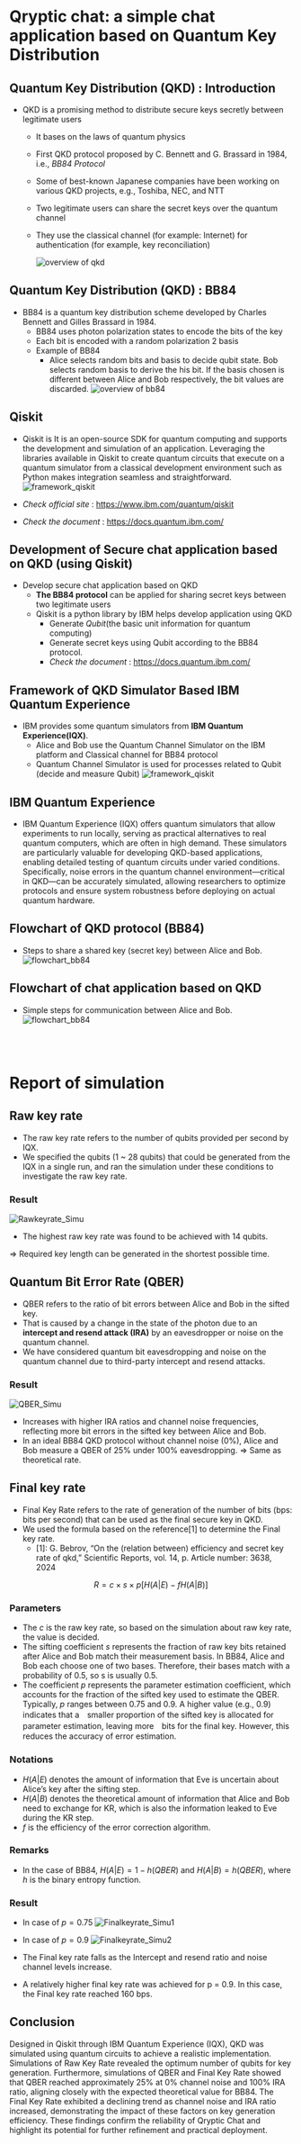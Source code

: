 # Qryptic chat: a simple chat application based on Quantum Key Distribution

## Quantum Key Distribution (QKD) : Introduction
* QKD is a promising method to distribute secure keys secretly between legitimate users 
    * It bases on the laws of quantum physics
    * First QKD protocol proposed by C. Bennett and G. Brassard in 1984, i.e., *BB84 Protocol*
    * Some of best-known Japanese companies have been working on various QKD projects, 
    e.g., Toshiba, NEC, and NTT 
    * Two legitimate users can share the secret keys over the quantum channel
    * They use the classical channel (for example: Internet) for authentication (for example, key reconciliation)

        ![overview of qkd](reference/overview_QKD.png)

## Quantum Key Distribution (QKD) : BB84
* BB84 is a quantum key distribution scheme developed by Charles Bennett and Gilles Brassard in 1984. 
    * BB84 uses photon polarization states to encode the bits of the key
    * Each bit is encoded with a random polarization 2 basis
    * Example of BB84 
        * Alice selects random bits and basis to decide qubit state. Bob selects random basis to derive the his bit. If the basis chosen is different between Alice and Bob respectively, the bit values are discarded.
    ![overview of bb84](reference/overview_bb84.png)


## Qiskit
* Qiskit is It is an open-source SDK for quantum computing and supports the development and simulation of an application. Leveraging the libraries available in Qiskit to create quantum circuits that execute on a quantum simulator from a classical development environment such as Python makes integration seamless and straightforward. ![framework_qiskit](reference/qiskit.png)
    

* *Check official site* : <https://www.ibm.com/quantum/qiskit>
* *Check the document* : <https://docs.quantum.ibm.com/>



## Development of Secure chat application based on QKD (using **Qiskit**)
* Develop secure chat application based on QKD
    * **The BB84 protocol**  can be applied for sharing secret keys between two legitimate users
    * Qiskit is a python library by IBM helps develop application using QKD
        * Generate *Qubit*(the basic unit information for quantum computing)
        * Generate secret keys using Qubit according to the BB84 protocol.
        * *Check the document* : <https://docs.quantum.ibm.com/>

## Framework of QKD Simulator Based IBM Quantum Experience
* IBM provides some quantum simulators from **IBM Quantum Experience(IQX)**.
    * Alice and Bob use the Quantum Channel Simulator on the IBM platform and Classical channel for BB84 protocol
    * Quantum Channel Simulator is used for processes related to Qubit (decide and measure Qubit)
    ![framework_qiskit](reference/framework_qiskit.png)


## IBM Quantum Experience
* IBM Quantum Experience (IQX) offers quantum simulators that allow experiments to run locally, serving as practical alternatives to real quantum computers, which are often in high demand. These simulators are particularly valuable for developing QKD-based applications, enabling detailed testing of quantum circuits under varied conditions. Specifically, noise errors in the quantum channel environment—critical in QKD—can be accurately simulated, allowing researchers to optimize protocols and ensure system robustness before deploying on actual quantum hardware.


## Flowchart of QKD protocol (BB84)
* Steps to share a shared key (secret key) between Alice and Bob.
![flowchart_bb84](reference/flowchart_bb84.png)

## Flowchart of chat application based on QKD
* Simple steps for communication between Alice and Bob.
![flowchart_bb84](reference/flowchart._chat.png)



<br><br>

# Report of simulation
## Raw key rate 
* The raw key rate refers to the number of qubits provided per second by IQX.
* We specified the qubits (1 ~ 28 qubits) that could be generated from the IQX in a single run, and ran the simulation under these conditions to investigate the raw key rate.

### Result
![Rawkeyrate_Simu](figure/qlength_vs_raw_sifted_keyrate.png)

* The highest raw key rate was found to be achieved with 14 qubits.

&rArr; Required key length can be generated in the shortest possible time.

## Quantum Bit Error Rate (QBER)
* QBER refers to the ratio of bit errors between Alice and Bob in the sifted key.
* That is caused by a change in the state of the photon due to an **intercept and resend attack (IRA)** by an eavesdropper or noise on the quantum channel.
* We have considered quantum bit eavesdropping and noise on the quantum channel due to third-party intercept and resend attacks. 

### Result
![QBER_Simu](figure/qber_vs_IRA.png)

* Increases with higher IRA ratios and channel noise frequencies, reflecting more bit errors in the sifted key between Alice and Bob. 
* In an ideal BB84 QKD protocol without channel noise (0%), Alice and Bob measure a QBER of 25% under 100% eavesdropping.  &rArr; Same as theoretical rate.

## Final key rate
* Final Key Rate refers to the rate of generation of the number of bits (bps: bits per second) that can be used as the final secure key in QKD.
* We used the formula based on the reference[1] to determine the Final key rate. 
    * [1]: G. Bebrov, “On the (relation between) efficiency and secret key rate of qkd,” Scientific Reports, vol. 14, p. Article number: 3638, 2024

```math
\mathit{R} = c \times s \times p [H(A|E) - \textit{f}H(A|B)]
```    

### Parameters
* The $\textit{c}$ is the raw key rate, so based on the simulation about raw key rate, the value is decided.
* The sifting coefficient $\textit{s}$ represents the fraction of raw key bits retained after Alice and Bob match their measurement basis. In BB84, Alice and Bob each choose one of two bases. Therefore, their bases match with a probability of 0.5, so s is usually 0.5.
* The coefficient $\textit{p}$ represents the parameter estimation coefficient, which accounts for the fraction of the sifted key used to estimate the QBER. Typically, $\textit{p}$ ranges between 0.75 and 0.9. A higher value (e.g., 0.9) indicates that a　smaller proportion of the sifted key is allocated for parameter estimation, leaving more　bits for the final key. However, this reduces the accuracy of error estimation. 




### Notations
* $H(A|E)$ denotes the amount of information that Eve is uncertain about Alice’s key after the sifting step.
* $H(A|B)$ denotes the theoretical amount of information that Alice and Bob need to exchange for KR, which is also the information leaked to Eve during the KR step. 
* $\textit{f }$ is the efficiency of the error correction algorithm. 

### Remarks
* In the case of BB84, $H(A|E) = 1 - \textit{h}(QBER)$ and $H(A|B) = \textit{h}(QBER)$, where $\textit{h}$ is the binary entropy function.


### Result
* In case of $\textit{p} = 0.75$
![Finalkeyrate_Simu1](figure/fkr_vs_IRA_0.75.png)

* In case of $\textit{p} = 0.9$
![Finalkeyrate_Simu2](figure/fkr_vs_IRA_0.9.png)

* The Final key rate falls as the Intercept and resend ratio and noise channel levels increase.
* A relatively higher final key rate was achieved for p = 0.9. In this case, the Final key rate reached 160 bps.


## Conclusion
Designed in Qiskit through IBM Quantum Experience (IQX), QKD was simulated using quantum circuits to achieve a realistic implementation. Simulations of Raw Key Rate revealed the optimum number of qubits for key generation. Furthermore, simulations of QBER and Final Key Rate showed that QBER reached approximately 25\% at 0\% channel noise and 100\% IRA ratio, aligning closely with the expected theoretical value for BB84. The Final Key Rate exhibited a declining trend as channel noise and IRA ratio increased, demonstrating the impact of these factors on key generation efficiency. These findings confirm the reliability of Qryptic Chat and highlight its potential for further refinement and practical deployment.
